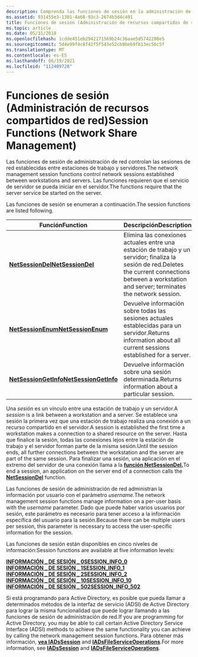 ```yaml
---
description: Comprenda las funciones de sesión en la administración de recursos compartidos de red. Estas funciones controlan las sesiones de red establecidas entre estaciones de trabajo y servidores.
ms.assetid: 931455e3-1301-4a68-93c3-2674b3d4c491
title: Funciones de sesión (Administración de recursos compartidos de red)
ms.topic: article
ms.date: 05/31/2018
ms.openlocfilehash: 1cdde451eb2942171569b24c36aae5d5742208e5
ms.sourcegitcommit: 5d4e99f4c8f42f5f543e52cb9beb9fb13ec56c5f
ms.translationtype: MT
ms.contentlocale: es-ES
ms.lasthandoff: 06/19/2021
ms.locfileid: "112409728"
---
```

# <a name="session-functions-network-share-management"></a><span data-ttu-id="fce27-104">Funciones de sesión (Administración de recursos compartidos de red)</span><span class="sxs-lookup"><span data-stu-id="fce27-104">Session Functions (Network Share Management)</span></span>

<span data-ttu-id="fce27-105">Las funciones de sesión de administración de red controlan las sesiones de red establecidas entre estaciones de trabajo y servidores.</span><span class="sxs-lookup"><span data-stu-id="fce27-105">The network management session functions control network sessions established between workstations and servers.</span></span> <span data-ttu-id="fce27-106">Las funciones requieren que el servicio de servidor se pueda iniciar en el servidor.</span><span class="sxs-lookup"><span data-stu-id="fce27-106">The functions require that the server service be started on the server.</span></span>

<span data-ttu-id="fce27-107">Las funciones de sesión se enumeran a continuación.</span><span class="sxs-lookup"><span data-stu-id="fce27-107">The session functions are listed following.</span></span>



| <span data-ttu-id="fce27-108">Función</span><span class="sxs-lookup"><span data-stu-id="fce27-108">Function</span></span>                                       | <span data-ttu-id="fce27-109">Descripción</span><span class="sxs-lookup"><span data-stu-id="fce27-109">Description</span></span>                                                                                       |
|------------------------------------------------|---------------------------------------------------------------------------------------------------|
| [<span data-ttu-id="fce27-110">**NetSessionDel**</span><span class="sxs-lookup"><span data-stu-id="fce27-110">**NetSessionDel**</span></span>](/windows/desktop/api/Lmshare/nf-lmshare-netsessiondel)         | <span data-ttu-id="fce27-111">Elimina las conexiones actuales entre una estación de trabajo y un servidor; finaliza la sesión de red.</span><span class="sxs-lookup"><span data-stu-id="fce27-111">Deletes the current connections between a workstation and server; terminates the network session.</span></span> |
| [<span data-ttu-id="fce27-112">**NetSessionEnum**</span><span class="sxs-lookup"><span data-stu-id="fce27-112">**NetSessionEnum**</span></span>](/windows/desktop/api/Lmshare/nf-lmshare-netsessionenum)       | <span data-ttu-id="fce27-113">Devuelve información sobre todas las sesiones actuales establecidas para un servidor.</span><span class="sxs-lookup"><span data-stu-id="fce27-113">Returns information about all current sessions established for a server.</span></span>                          |
| [<span data-ttu-id="fce27-114">**NetSessionGetInfo**</span><span class="sxs-lookup"><span data-stu-id="fce27-114">**NetSessionGetInfo**</span></span>](/windows/desktop/api/Lmshare/nf-lmshare-netsessiongetinfo) | <span data-ttu-id="fce27-115">Devuelve información sobre una sesión determinada.</span><span class="sxs-lookup"><span data-stu-id="fce27-115">Returns information about a particular session.</span></span>                                                   |



 

<span data-ttu-id="fce27-116">Una *sesión* es un vínculo entre una estación de trabajo y un servidor.</span><span class="sxs-lookup"><span data-stu-id="fce27-116">A *session* is a link between a workstation and a server.</span></span> <span data-ttu-id="fce27-117">Se establece una sesión la primera vez que una estación de trabajo realiza una conexión a un recurso compartido en el servidor.</span><span class="sxs-lookup"><span data-stu-id="fce27-117">A session is established the first time a workstation makes a connection to a shared resource on the server.</span></span> <span data-ttu-id="fce27-118">Hasta que finalice la sesión, todas las conexiones lejos entre la estación de trabajo y el servidor forman parte de la misma sesión.</span><span class="sxs-lookup"><span data-stu-id="fce27-118">Until the session ends, all further connections between the workstation and the server are part of the same session.</span></span> <span data-ttu-id="fce27-119">Para finalizar una sesión, una aplicación en el extremo del servidor de una conexión llama a la [**función NetSessionDel.**](/windows/desktop/api/Lmshare/nf-lmshare-netsessiondel)</span><span class="sxs-lookup"><span data-stu-id="fce27-119">To end a session, an application on the server end of a connection calls the [**NetSessionDel**](/windows/desktop/api/Lmshare/nf-lmshare-netsessiondel) function.</span></span>

<span data-ttu-id="fce27-120">Las funciones de sesión de administración de red administran la información por usuario con el parámetro *username.*</span><span class="sxs-lookup"><span data-stu-id="fce27-120">The network management session functions manage information on a per-user basis with the *username* parameter.</span></span> <span data-ttu-id="fce27-121">Dado que puede haber varios usuarios por sesión, este parámetro es necesario para tener acceso a la información específica del usuario para la sesión.</span><span class="sxs-lookup"><span data-stu-id="fce27-121">Because there can be multiple users per session, this parameter is necessary to access the user-specific information for the session.</span></span>

<span data-ttu-id="fce27-122">Las funciones de sesión están disponibles en cinco niveles de información:</span><span class="sxs-lookup"><span data-stu-id="fce27-122">Session functions are available at five information levels:</span></span>

<dl>

[<span data-ttu-id="fce27-123">**INFORMACIÓN \_ DE SESIÓN \_ 0**</span><span class="sxs-lookup"><span data-stu-id="fce27-123">**SESSION\_INFO\_0**</span></span>](/windows/desktop/api/Lmshare/ns-lmshare-session_info_0)  
[<span data-ttu-id="fce27-124">**INFORMACIÓN \_ DE SESIÓN \_ 1**</span><span class="sxs-lookup"><span data-stu-id="fce27-124">**SESSION\_INFO\_1**</span></span>](/windows/desktop/api/Lmshare/ns-lmshare-session_info_1)  
[<span data-ttu-id="fce27-125">**INFORMACIÓN \_ DE SESIÓN \_ 2**</span><span class="sxs-lookup"><span data-stu-id="fce27-125">**SESSION\_INFO\_2**</span></span>](/windows/desktop/api/Lmshare/ns-lmshare-session_info_2)  
[<span data-ttu-id="fce27-126">**INFORMACIÓN \_ DE SESIÓN \_ 10**</span><span class="sxs-lookup"><span data-stu-id="fce27-126">**SESSION\_INFO\_10**</span></span>](/windows/desktop/api/Lmshare/ns-lmshare-session_info_10)  
[<span data-ttu-id="fce27-127">**INFORMACIÓN \_ DE SESIÓN \_ 502**</span><span class="sxs-lookup"><span data-stu-id="fce27-127">**SESSION\_INFO\_502**</span></span>](/windows/desktop/api/Lmshare/ns-lmshare-session_info_502)  
</dl>

<span data-ttu-id="fce27-128">Si está programando para Active Directory, es posible que pueda llamar a determinados métodos de la interfaz de servicio (ADSI) de Active Directory para lograr la misma funcionalidad que puede lograr llamando a las funciones de sesión de administración de red.</span><span class="sxs-lookup"><span data-stu-id="fce27-128">If you are programming for Active Directory, you may be able to call certain Active Directory Service Interface (ADSI) methods to achieve the same functionality you can achieve by calling the network management session functions.</span></span> <span data-ttu-id="fce27-129">Para obtener más información, [**vea IADsSession**](/windows/desktop/api/iads/nn-iads-iadssession) and [**IADsFileServiceOperations**](/windows/desktop/api/iads/nn-iads-iadsfileserviceoperations).</span><span class="sxs-lookup"><span data-stu-id="fce27-129">For more information, see [**IADsSession**](/windows/desktop/api/iads/nn-iads-iadssession) and [**IADsFileServiceOperations**](/windows/desktop/api/iads/nn-iads-iadsfileserviceoperations).</span></span>

 

 
